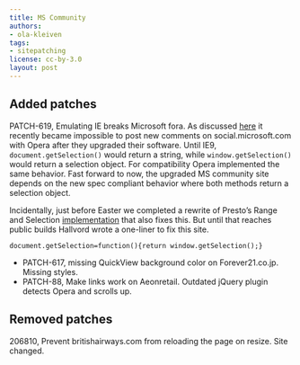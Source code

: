 ```yaml
---
title: MS Community
authors:
- ola-kleiven
tags:
- sitepatching
license: cc-by-3.0
layout: post
---
```


## Added patches

PATCH-619, Emulating IE breaks Microsoft fora. As discussed [here][1] it recently became impossible to post new comments on social.microsoft.com with Opera after they upgraded their software. Until IE9, `document.getSelection()` would return a string, while `window.getSelection()` would return a selection object. For compatibility Opera implemented the same behavior. Fast forward to now, the upgraded MS community site depends on the new spec compliant behavior where both methods return a selection object.

[1]: http://my.opera.com/sitepatching/blog/show.dml/45518782#comment87525072

Incidentally, just before Easter we completed a rewrite of Presto’s Range and Selection [implementation][2] that also fixes this. But until that reaches public builds Hallvord wrote a one-liner to fix this site.

[2]: http://www.opera.com/docs/specs/presto2.11/#m210-306

	document.getSelection=function(){return window.getSelection();}

- PATCH-617, missing QuickView background color on Forever21.co.jp. Missing styles.
- PATCH-88, Make links work on Aeonretail. Outdated jQuery plugin detects Opera and scrolls up.

## Removed patches

206810, Prevent britishairways.com from reloading the page on resize. Site changed.
